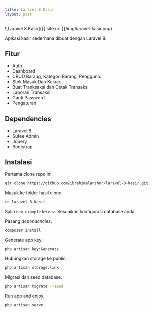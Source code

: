 ```yaml
---
title: Laravel 8 Kasir
layout: post
---
```


![Laravel 8 Kasir]({{ site.url }}/img/laravel-kasir.png)

Aplkasi kasir sederhana dibuat dengan Laravel 8.

## Fitur

* Auth
* Dashboard
* CRUD Barang, Kategori Barang, Pengguna.
* Stok Masuk Dan Keluar
* Buat Tranksaksi dan Cetak Transaksi
* Laporan Transaksi
* Ganti Password
* Pengaturan

## Dependencies

* Laravel 8
* Sufee Admin
* Jquery
* Bootstrap

## Instalasi

Pertama clone repo ini.

```bash
git clone https://github.com/ibrahimalanshor/laravel-8-kasir.git
```

Masuk ke folder hasil clone.

```bash
cd laravel-8-kasir
```

Salin `env.example` ke `env`. Sesuaikan konfigurasi database anda.

Pasang *dependencies*.

```bash
composer install
```

Generate app key.

```bash
php artisan key:Generate
```

Hubungkan storage ke public.

```bash
php artisan storage:link
```

Migrasi dan seed database.

```bash
php artisan migrate --seed
```

Run app and enjoy.

```
php artisan serve
```